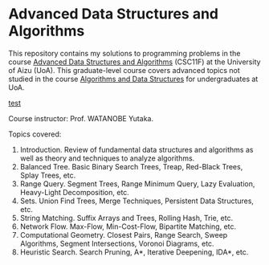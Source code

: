 # Advanced Data Structures and Algorithms
This repository contains my solutions to programming problems in the course [Advanced Data Structures and Algorithms](http://web-ext.u-aizu.ac.jp/official/curriculum/syllabus/2022_2_E_002.html#24128) (CSC11F) at the University of Aizu (UoA). This graduate-level course covers advanced topics not studied in the course [Algorithms and Data Structures](https://u-aizu.ac.jp/course/alg1/) for undergraduates at UoA. 

[test](http://web-ext.u-aizu.ac.jp/official/curriculum/syllabus/2022_2_E_002.html#CSC11F)

Course instructor: Prof. WATANOBE Yutaka. 

Topics covered:
1. Introduction. Review of fundamental data structures and algorithms as well as theory and techniques to analyze algorithms.
2. Balanced Tree. Basic Binary Search Trees, Treap, Red-Black Trees, Splay Trees, etc.
3. Range Query. Segment Trees, Range Minimum Query, Lazy Evaluation, Heavy-Light Decomposition, etc.
4. Sets. Union Find Trees, Merge Techniques, Persistent Data Structures, etc.
5. String Matching. Suffix Arrays and Trees, Rolling Hash, Trie, etc.
6. Network Flow. Max-Flow, Min-Cost-Flow, Bipartite Matching, etc.
7. Computational Geometry. Closest Pairs, Range Search, Sweep Algorithms, Segment Intersections, Voronoi Diagrams, etc.
8. Heuristic Search. Search Pruning, A*, Iterative Deepening, IDA*, etc.

